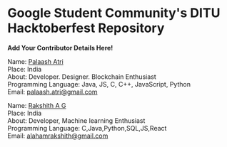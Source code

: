 # Google Student Community's DITU Hacktoberfest Repository

 **Add Your Contributor Details Here!**

Name: [Palaash Atri](https://github.com/PalaashA/)<br/>
Place: India<br/>
About: Developer. Designer. Blockchain Enthusiast<br/>
Programming Language: Java, JS, C, C++, JavaScript, Python<br/>
Email: palaash.atri@gmail.com<br/>

Name: [Rakshith A G](https://github.com/alahamrakshith)<br/>
Place: India<br/>
About: Developer, Machine learning Enthusiast<br/>
Programming Language: C,Java,Python,SQL,JS,React<br/>
Email: alahamrakshith@gmail.com<br/>
